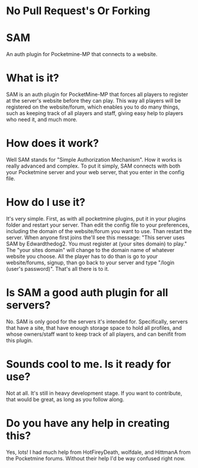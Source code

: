 # No Pull Request's Or Forking
# SAM
An auth plugin for Pocketmine-MP that connects to a website.

# What is it?

SAM is an auth plugin for PocketMine-MP that forces all players to register at the server's website before they can play. This way all players will be registered on the website/forum, which enables you to do many things, such as keeping track of all players and staff, giving easy help to players who need it, and much more.

# How does it work?

Well SAM stands for "Simple Authorization Mechanism". How it works is really advanced and complex. To put it simply, SAM connects with both your Pocketmine server and your web server, that you enter in the config file.

# How do I use it?

It's very simple. First, as with all pocketmine plugins, put it in your plugins folder and restart your server. Than edit the config file to your preferences, including the domain of the website/forum you want to use. Than restart the server. When anyone first joins the'll see this message: "This server uses SAM by Edwardthedog2. You must register at (your sites domain) to play." The "your sites domain" will change to the domain name of whatever website you choose. All the player has to do than is go to your website/forums, signup, than go back to your server and type "/login (user's password)". That's all there is to it.

# Is SAM a good auth plugin for all servers?

No. SAM is only good for the servers it's intended for. Specifically, servers that have a site, that have enough storage space to hold all profiles, and whose owners/staff want to keep track of all players, and can benifit from this plugin.

# Sounds cool to me. Is it ready for use?

Not at all. It's still in heavy development stage. If you want to contribute, that would be great, as long as you follow along.

# Do you have any help in creating this?

Yes, lots! I had much help from HotFireyDeath, wolfdale, and HittmanA from the Pocketmine forums. Without their help I'd be way confused right now.
